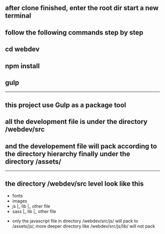 ## after clone finished, enter the root dir start a new terminal
## follow the following commands step by step

## cd webdev
## npm install
## gulp

------------------------------------------------------------

## this project use Gulp as a package tool
## all the development file is under the directory /webdev/src
## and the developement file will pack according to the directory hierarchy finally under the directory /assets/

------------------------------------------------------------

## the directory /webdev/src level look like this

- fonts
- images
- js
  |_ lib
  |_ other file
- sass
  |_ lib
  |_ other file
  
* only the javascript file in directory /webdev/src/js/ will pack to /assets/js/, more deeper directory like /webdev/src/js/lib/ will not pack
